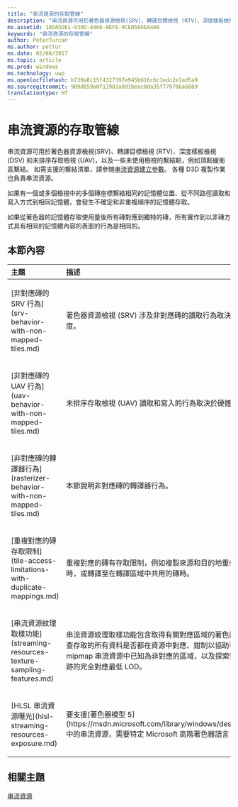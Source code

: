 ```yaml
---
title: "串流資源的存取管線"
description: "串流資源可用於著色器資源檢視(SRV)、轉譯目標檢視 (RTV)、深度樣板檢視 (DSV) 和未排序存取檢視 (UAV)，以及一些未使用檢視的繫結點，例如頂點緩衝區繫結。"
ms.assetid: 18DA5D61-930D-4466-8EFE-0CED566EA4A6
keywords: "串流資源的存取管線"
author: PeterTurcan
ms.author: pettur
ms.date: 02/08/2017
ms.topic: article
ms.prod: windows
ms.technology: uwp
ms.openlocfilehash: b730a8c15f4327397e945b616c6c1edc2e1ad5a9
ms.sourcegitcommit: 909d859a0f11981a8d1beac0da35f779786a6889
translationtype: HT
---
```

# <a name="pipeline-access-to-streaming-resources"></a>串流資源的存取管線


串流資源可用於著色器資源檢視(SRV)、轉譯目標檢視 (RTV)、深度樣板檢視 (DSV) 和未排序存取檢視 (UAV)，以及一些未使用檢視的繫結點，例如頂點緩衝區繫結。 如需支援的繫結清單，請參閱[串流資源建立參數](streaming-resource-creation-parameters.md)。 各種 D3D 複製作業也負責串流資源。

如果有一個或多個檢視中的多個磚座標繫結相同的記憶體位置、從不同路徑讀取和寫入方式到相同記憶體，會發生不確定和非重複順序的記憶體存取。

如果從著色器的記憶體存取使用量後所有磚對應到獨特的磚，所有實作到以非磚方式具有相同的記憶體內容的表面的行為是相同的。

## <a name="span-idin-this-sectionspanin-this-section"></a><span id="in-this-section"></span>本節內容


<table>
<colgroup>
<col width="50%" />
<col width="50%" />
</colgroup>
<thead>
<tr class="header">
<th align="left">主題</th>
<th align="left">描述</th>
</tr>
</thead>
<tbody>
<tr class="odd">
<td align="left"><p>[非對應磚的 SRV 行為](srv-behavior-with-non-mapped-tiles.md)</p></td>
<td align="left"><p>著色器資源檢視 (SRV) 涉及非對應磚的讀取行為取決於硬體支援程度。</p></td>
</tr>
<tr class="even">
<td align="left"><p>[非對應磚的 UAV 行為](uav-behavior-with-non-mapped-tiles.md)</p></td>
<td align="left"><p>未排序存取檢視 (UAV) 讀取和寫入的行為取決於硬體支援程度。</p></td>
</tr>
<tr class="odd">
<td align="left"><p>[非對應磚的轉譯器行為](rasterizer-behavior-with-non-mapped-tiles.md)</p></td>
<td align="left"><p>本節說明非對應磚的轉譯器行為。</p></td>
</tr>
<tr class="even">
<td align="left"><p>[重複對應的磚存取限制](tile-access-limitations-with-duplicate-mappings.md)</p></td>
<td align="left"><p>重複對應的磚有存取限制，例如複製來源和目的地重疊的資料流資源時，或轉譯至在轉譯區域中共用的磚時。</p></td>
</tr>
<tr class="odd">
<td align="left"><p>[串流資源紋理取樣功能](streaming-resources-texture-sampling-features.md)</p></td>
<td align="left"><p>串流資源紋理取樣功能包含取得有關對應區域的著色器狀態回饋、檢查存取的所有資料是否都在資源中對應、鉗制以協助著色器避免 mipmap 串流資源中已知為非對應的區域，以及探索整個紋理篩選足跡的完全對應最低 LOD。</p></td>
</tr>
<tr class="even">
<td align="left"><p>[HLSL 串流資源曝光](hlsl-streaming-resources-exposure.md)</p></td>
<td align="left"><p>要支援[著色器模型 5](https://msdn.microsoft.com/library/windows/desktop/ff471356)中的串流資源，需要特定 Microsoft 高階著色器語言 (HLSL) 語意。</p></td>
</tr>
</tbody>
</table>

 

## <a name="span-idrelated-topicsspanrelated-topics"></a><span id="related-topics"></span>相關主題


[串流資源](streaming-resources.md)

 

 




